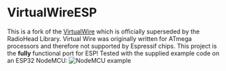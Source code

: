 # VirtualWireESP

This is a fork of the [VirtualWire](https://www.airspayce.com/mikem/arduino/VirtualWire/) which is officially superseded by the RadioHead Library.
Virtual Wire was originally written for ATmega processors and therefore not supported by Espressif chips.
This project is the **fully** functional port for ESP!
Tested with the supplied example code on an ESP32 NodeMCU:
![NodeMCU example](https://www.elektor.de/media/catalog/product/cache/5562f759999b940b867d7ecf207c58b6/1/6/169034-91f-web.jpg "NodeMCU")
